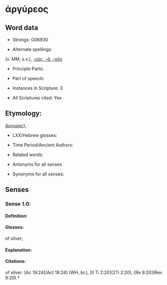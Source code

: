 # ἀργύρεος

<!-- Status: S2=NeedsEdits -->
<!-- Lexica used for edits:   -->

## Word data

* Strongs: G06930

* Alternate spellings:

(v. MM, s.v.), [-οῦς, -ᾶ, -οῦν]()

* Principle Parts: 


* Part of speech: 


* Instances in Scripture: 3

* All Scriptures cited: Yes

## Etymology: 

[ἄργυρος]()),

* LXX/Hebrew glosses: 


* Time Period/Ancient Authors: 


* Related words: 

* Antonyms for all senses

* Synonyms for all senses: 


## Senses 


### Sense  1.0: 

#### Definition: 

#### Glosses: 

of silver; 

#### Explanation: 


#### Citations: 

of silver: [Ac 19:24](Act 19:24) (WH, br.), [II Ti 2:20](2Ti 2:20), [Re 9:20](Rev 9:20).†
